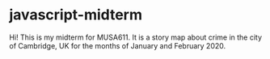 # javascript-midterm
Hi! This is my midterm for MUSA611.
It is a story map about crime in the city of Cambridge, UK for the months of January and February 2020.

